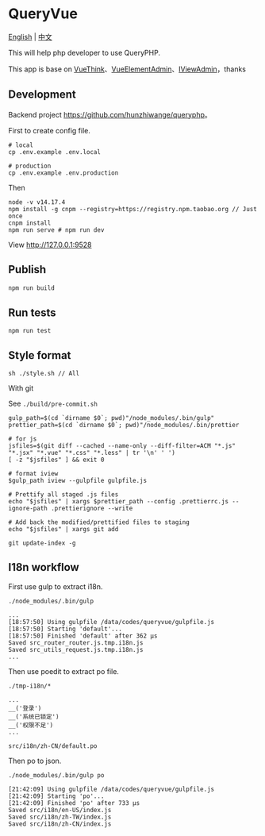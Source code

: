 # QueryVue

<a href="./README.md">English</a> | <a href="./README-zh-CN.md">中文</a>

This will help php developer to use QueryPHP.

This app is base on [VueThink](https://github.com/honraytech/VueThink)、[VueElementAdmin](https://github.com/PanJiaChen/vue-element-admin)、[IViewAdmin](https://github.com/iview/iview-admin)，thanks

## Development

Backend project <https://github.com/hunzhiwange/queryphp>。

First to create config file.

```
# local
cp .env.example .env.local

# production
cp .env.example .env.production
```

Then

```bas
node -v v14.17.4
npm install -g cnpm --registry=https://registry.npm.taobao.org // Just once
cnpm install
npm run serve # npm run dev
```
View http://127.0.0.1:9528

## Publish

```bash
npm run build
```

## Run tests

```
npm run test
```

## Style format

```
sh ./style.sh // All
```

With git

See `./build/pre-commit.sh`

```
gulp_path=$(cd `dirname $0`; pwd)"/node_modules/.bin/gulp"
prettier_path=$(cd `dirname $0`; pwd)"/node_modules/.bin/prettier

# for js
jsfiles=$(git diff --cached --name-only --diff-filter=ACM "*.js" "*.jsx" "*.vue" "*.css" "*.less" | tr '\n' ' ')
[ -z "$jsfiles" ] && exit 0

# format iview
$gulp_path iview --gulpfile gulpfile.js

# Prettify all staged .js files
echo "$jsfiles" | xargs $prettier_path --config .prettierrc.js --ignore-path .prettierignore --write

# Add back the modified/prettified files to staging
echo "$jsfiles" | xargs git add

git update-index -g

```

## I18n workflow

First use gulp to extract i18n.

```
./node_modules/.bin/gulp

...
[18:57:50] Using gulpfile /data/codes/queryvue/gulpfile.js
[18:57:50] Starting 'default'...
[18:57:50] Finished 'default' after 362 μs
Saved src_router_router.js.tmp.i18n.js
Saved src_utils_request.js.tmp.i18n.js
...
```

Then use poedit to extract po file.

```
./tmp-i18n/*

...
__('登录')
__('系统已锁定')
__('权限不足')
...

src/i18n/zh-CN/default.po
```

Then po to json.

```
./node_modules/.bin/gulp po

[21:42:09] Using gulpfile /data/codes/queryvue/gulpfile.js
[21:42:09] Starting 'po'...
[21:42:09] Finished 'po' after 733 μs
Saved src/i18n/en-US/index.js
Saved src/i18n/zh-TW/index.js
Saved src/i18n/zh-CN/index.js
```
